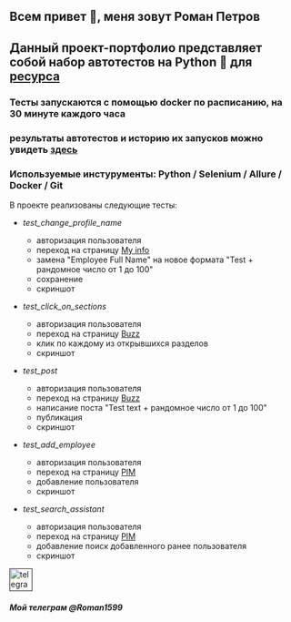 ## Всем привет 👋, меня зовут Роман Петров
## Данный проект-портфолио представляет собой набор автотестов на Python :snake:  для [ресурса](https://opensource-demo.orangehrmlive.com/web/index.php/dashboard/index)
### Тесты запускаются с помощью docker по расписанию, на 30 минуте каждого часа
### результаты автотестов и историю их запусков можно увидеть [здесь](https://roman1599.github.io/petrov-main/#)
### Используемые инстурументы: Python / Selenium / Allure / Docker / Git
В проекте реализованы следующие тесты:
+ _test_change_profile_name_
  + авторизация пользователя
  + переход на страницу [My info](https://opensource-demo.orangehrmlive.com/web/index.php/pim/viewPersonalDetails/empNumber/7)
  + замена "Employee Full Name" на новое формата "Test + рандомное число от 1 до 100"
  + сохранение
  + скриншот
    
+ _test_click_on_sections_
  + авторизация пользователя
  + переход на страницу [Buzz](https://opensource-demo.orangehrmlive.com/web/index.php/buzz/viewBuzz)
  + клик по каждому из открывшихся разделов
  + скриншот
    
+ _test_post_
  + авторизация пользователя
  + переход на страницу [Buzz](https://opensource-demo.orangehrmlive.com/web/index.php/buzz/viewBuzz)
  + написание поста "Test text + рандомное число от 1 до 100"
  + публикация
  + скриншот
    
+ _test_add_employee_
  + авторизация пользователя
  + переход на страницу [PIM](https://opensource-demo.orangehrmlive.com/web/index.php/pim/viewEmployeeList)
  + добавление пользователя
  + скриншот
 
+ _test_search_assistant_
  + авторизация пользователя
  + переход на страницу [PIM](https://opensource-demo.orangehrmlive.com/web/index.php/pim/viewEmployeeList)
  + добавление поиск добавленного ранее пользователя
  + скриншот

[<img src='https://cdn.jsdelivr.net/npm/simple-icons@3.0.1/icons/telegram.svg' alt='telegram' height='40'>]() 
##### Мой телеграм @Roman1599  



